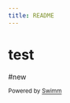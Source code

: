 ```yaml
---
title: README
---
```

# test

#new

<SwmMeta version="3.0.0"><sup>Powered by [Swimm](https://app.swimm.io/)</sup></SwmMeta>
